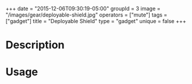 +++
date = "2015-12-06T09:30:19-05:00"
groupId = 3
image = "/images/gear/deployable-shield.jpg"
operators = ["mute"]
tags = ["gadget"]
title = "Deployable Shield"
type = "gadget"
unique = false
+++

# Description

# Usage
